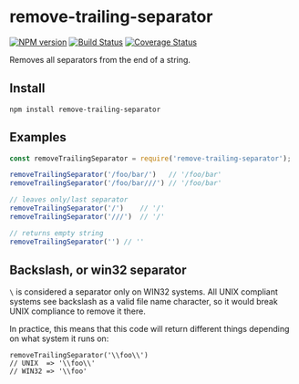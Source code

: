 # remove-trailing-separator

[![NPM version][npm-image]][npm-url] [![Build Status][travis-image]][travis-url] [![Coverage Status][coveralls-image]][coveralls-url]

Removes all separators from the end of a string.

## Install

```
npm install remove-trailing-separator
```

## Examples

```js
const removeTrailingSeparator = require('remove-trailing-separator');

removeTrailingSeparator('/foo/bar/')   // '/foo/bar'
removeTrailingSeparator('/foo/bar///') // '/foo/bar'

// leaves only/last separator
removeTrailingSeparator('/')    // '/'
removeTrailingSeparator('///')  // '/'

// returns empty string
removeTrailingSeparator('') // ''
```

## Backslash, or win32 separator

`\` is considered a separator only on WIN32 systems. All UNIX compliant systems
see backslash as a valid file name character, so it would break UNIX compliance
to remove it there.

In practice, this means that this code will return different things depending on
what system it runs on:

```
removeTrailingSeparator('\\foo\\')
// UNIX  => '\\foo\\'
// WIN32 => '\\foo'
```

[npm-url]: https://npmjs.org/package/remove-trailing-separator
[npm-image]: https://badge.fury.io/js/remove-trailing-separator.svg
[travis-url]: https://travis-ci.org/darsain/remove-trailing-separator
[travis-image]: https://travis-ci.org/darsain/remove-trailing-separator.svg?branch=master
[coveralls-url]: https://coveralls.io/github/darsain/remove-trailing-separator?branch=master
[coveralls-image]: https://coveralls.io/repos/github/darsain/remove-trailing-separator/badge.svg?branch=master